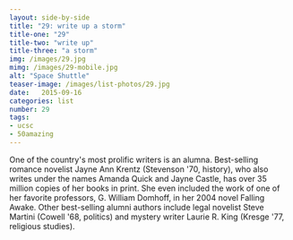 ```yaml
---
layout: side-by-side
title: "29: write up a storm"
title-one: "29"
title-two: "write up"
title-three: "a storm"
img: /images/29.jpg
mimg: /images/29-mobile.jpg
alt: "Space Shuttle"
teaser-image: /images/list-photos/29.jpg
date:   2015-09-16
categories: list
number: 29
tags:
- ucsc
- 50amazing
---
```

One of the country's most prolific writers is an alumna. Best-selling romance novelist Jayne Ann Krentz (Stevenson '70, history), who also writes under the names Amanda Quick and Jayne Castle, has over 35 million copies of her books in print. 
She even included the work of one of her favorite professors, G. William Domhoff, in her 2004 novel Falling Awake. Other best-selling alumni authors include legal novelist Steve Martini (Cowell '68, politics) and mystery writer Laurie R. King (Kresge '77, religious studies).